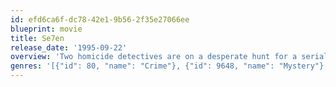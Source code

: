 ```yaml
---
id: efd6ca6f-dc78-42e1-9b56-2f35e27066ee
blueprint: movie
title: Se7en
release_date: '1995-09-22'
overview: 'Two homicide detectives are on a desperate hunt for a serial killer whose crimes are based on the "seven deadly sins" in this dark and haunting film that takes viewers from the tortured remains of one victim to the next. The seasoned Det. Sommerset researches each sin in an effort to get inside the killer''s mind, while his novice partner, Mills, scoffs at his efforts to unravel the case.'
genres: '[{"id": 80, "name": "Crime"}, {"id": 9648, "name": "Mystery"}, {"id": 53, "name": "Thriller"}]'
---
```

